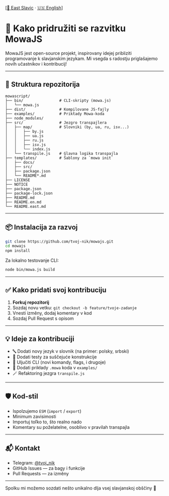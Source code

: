 [[🌲 East Slavic](../07_contribute.md) · [🇺🇸 English](en/07_contribute.md)]

# 🤝 Kako pridružiti se razvitku MowaJS

MowaJS jest open-source projekt, inspirovany idejej pribliziti programovanje k slavjanskim jezykam. Mi vsegda s radostju priglašajemo novih učastnikov i kontribucij!

---

## 📁 Struktura repozitorija

```
mowascript/
├── bin/                # CLI-skripty (mowa.js)
│   └── mowa.js
├── dist/               # Kompilovane JS-fajly
├── examples/           # Prikłady Mowa-koda
├── node_modules/
├── src/                # Jezgro transpajlera
│   ├── map/            # Slovniki (by, ua, ru, isv...)
│   │   ├── by.js
│   │   ├── ua.js
│   │   ├── ru.js
│   │   ├── isv.js
│   │   └── index.js
│   └── transpile.js    # Glavna logika transpajla
├── templates/          # Šablony za `mowa init`
│   ├── docs/
│   ├── src/
│   ├── package.json
│   └── README*.md
├── LICENSE
├── NOTICE
├── package.json
├── package-lock.json
├── README.md
├── README.en.md
└── README.east.md
```

---

## 📦 Instalacija za razvoj

```bash
git clone https://github.com/tvoj-nik/mowajs.git
cd mowajs
npm install
```

Za lokalno testovanje CLI:
```bash
node bin/mowa.js build
```

---

## ✅ Kako pridati svoj kontribuciju

1. **Forkuj repozitorij**
2. Sozdaj novu vetku: `git checkout -b feature/tvoje-zadanje`
3. Vnesti izměny, dodaj komentary v kod
4. Sozdaj Pull Request s opisom

---

## 💡 Ideje za kontribuciji

- 🔤 Dodati novy jezyk v slovnik (na primer: polsky, srbski)
- 🧪 Dodati testy za suščejuće konstrukcije
- 🧱 Uljučiti CLI (novi komandy, flags, i drugoje)
- 📘 Dodati prikłady `.mowa` koda v `examples/`
- 🪄 Refaktoring jezgra `transpile.js`

---

## 🛡 Kod-stil

- Ispolzujemo `ESM` (`import` / `export`)
- Minimum zavisimosti
- Importuj toľko to, što realno nado
- Komentary su poželatelne, osoblivo v pravilah transpajla

---

## 📬 Kontakt

- Telegram: [@tvoj_nik](https://t.me/tvoj_nik)
- GitHub Issues — za bagy i funkcije
- Pull Requests — za izměny

---

Spolku mi možemo sozdati nešto unikalno dlja vsej slavjanskoj obščiny 💙
